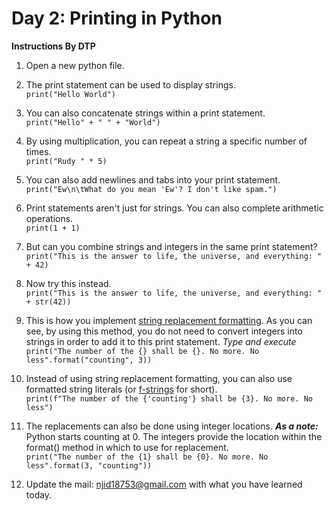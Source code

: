 # Day 2: Printing in Python
**Instructions By DTP** 

1. Open a new python file.

2. The print statement can be used to display strings.  
   `print("Hello World")`

3. You can also concatenate strings within a print statement.  
   `print("Hello" + " " + "World")`

4. By using multiplication, you can repeat a string a specific number of times.  
   `print("Rudy " * 5)`

5. You can also add newlines and tabs into your print statement.  
   `print("Ew\n\tWhat do you mean 'Ew'? I don't like spam.")`

6. Print statements aren't just for strings. You can also complete arithmetic operations.  
   `print(1 + 1)`

7. But can you combine strings and integers in the same print statement?  
   `print("This is the answer to life, the universe, and everything: " + 42)`

8. Now try this instead.  
   `print("This is the answer to life, the universe, and everything: " + str(42))`

9. This is how you implement [string replacement formatting](https://pyformat.info/). As you can see, by using this method, you do not need to convert integers into strings in order to add it to this print statement. _Type and execute_  
   `print("The number of the {} shall be {}. No more. No less".format("counting", 3))`

10. Instead of using string replacement formatting, you can also use formatted string literals (or [f-strings](https://docs.python.org/3/refernce/lexical_analysis.html#f-strings) for short).  
   `print(f"The number of the {'counting'} shall be {3}. No more. No less")`

11. The replacements can also be done using integer locations. **_As a note:_** Python starts counting at 0. The integers provide the location within the format() method in which to use for replacement.  
   `print("The number of the {1} shall be {0}. No more. No less".format(3, "counting"))`

12. Update the mail: njid18753@gmail.com with what you have learned today.
